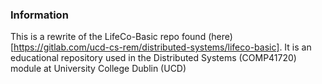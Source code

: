 ### Information

This is a rewrite of the LifeCo-Basic repo found (here)[https://gitlab.com/ucd-cs-rem/distributed-systems/lifeco-basic]. It is an educational repository used in the Distributed Systems (COMP41720) module at University College Dublin (UCD)
